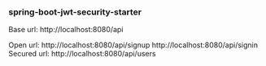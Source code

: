 ### spring-boot-jwt-security-starter
Base url: http://localhost:8080/api

Open url: http://localhost:8080/api/signup http://localhost:8080/api/signin <br/>
Secured url: http://localhost:8080/api/users
